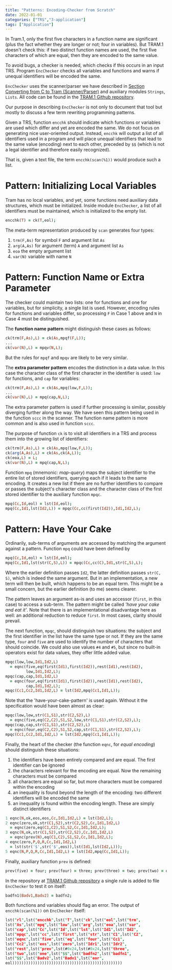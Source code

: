 ```yaml
---
title: "Patterns: Encoding-Checker from Scratch"
date: 2022-01-01
categories: ["TRS","3-application"]
tags: ["Application"]
---
```

In Tram.1, only the first five characters in a function name are significant (plus the fact whether they are longer or not; four in variables). But TRAM.1 doesn't check this: if two distinct function names are used, the first five characters of which are equal, then they are encoded to the same value.

To avoid bugs, a checker is needed, which checks if this occurs in an input TRS. Program `EncChecker` checks all variables and functions and warns if unequal identifiers will be encoded the same.

`EncChecker` uses the scanner/parser we have described in [Section Converting from C to Tram (Scanner/Parser)](/trs/convertingctotram/) and auxiliary modules `Strings`, `Lists`. All code can be found in the [TRAM.1 Github repository](https://github.com/BabelfishNL/Tram.git).

Our purpose in describing `EncChecker` is not only to document that tool but mostly to discuss a few term rewriting programming patterns.

Given a TRS, function `encchk` should indicate which functions or variables are used which differ and yet are encoded the same. We do not focus on generating nice user-oriented output. Instead, `encchk` will output a list of all identifiers used in a program and will place unequal identifiers that lead to the same value (encoding) next to each other, preceded by `$$` (which is not a legal identifier and therefore easily recognized).

That is, given a text file, the term `encchk(scan(%1))` would produce such a list.

# Pattern: Initializing Local Variables
Tram has no local variables, and yet, some functions need auxiliary data structures, which must be initialized. Inside module `EncChecker`, a list of all identifiers must be maintained, which is initialized to the empty list.

```Prolog
encchk(T) = ck(T,eol);
```

The meta-term representation produced by `scan` generates four types:

1. `trm(F,As)` for symbol `F` and argument list `As`
1. `arg(A,As)` for argument (term) `A` and argument list `As`
1. `eoa` the empty argument list
1. `var(N)` variable with name `N`

# Pattern: Function Name or Extra Parameter
The checker could maintain two lists: one for functions and one for variables, but for simplicity, a single list is used. However, encoding rules for functions and variables differ, so processing `F` in Case 1 above and `N` in Case 4 must be distinguished. 

The **function name pattern** might distinguish these cases as follows:

```Prolog {linenos=false}
ck(trm(F,As),L) = ck(As,mpqf(F,L));
...
ck(var(N),L) = mpqv(N,L);
```

But the rules for `mpqf` and `mpqv` are likely to be very similar.

The **extra parameter pattern** encodes the distinction in a data value. In this case the character class of the first character in the identifier is used: `low` for functions, and `cap` for variables:

```Prolog {linenos=false}
ck(trm(F,As),L) = ck(As,mpq(low,F,L));
...
ck(var(N),L) = mpq(cap,N,L);
```

The extra parameter pattern is used if further processing is similar, possibly diverging further along the way. We have seen this pattern being used in the function `sccc` in the scanner. The function name pattern is more common and is also used in function `sccc`.

The purpose of function `ck` is to visit all identifiers in a TRS and process them into the growing list of identifiers:

```Prolog
ck(trm(F,As),L) = ck(As,mpq(low,F,L));
ck(arg(A,As),L) = ck(As,ck(A,L));
ck(eoa,L) = L;
ck(var(N),L) = mpq(cap,N,L);
```

Function `mpq` (mnemonic: *map-query*) maps the subject identifier to the entire list of stored identifiers, querying each if it leads to the same encoding. It creates a new list if there are no further identifiers to compare or passes the subject's character class and the character class of the first stored identifier to the auxiliary function `mpqc`.

```Prolog
mpq(Cc,Id,eol) = lst(Id,eol);
mpq(Cc,Id1,lst(Id2,L)) = mpqc(Cc,cc(first(Id2)),Id1,Id2,L);
```

# Pattern: Have Your Cake
Ordinarily, sub-terms of arguments are accessed by matching the argument against a pattern. Function `mpq` could have been defined by

```Prolog
mpq(Cc,Id,eol) = lst(Id,eol);
mpq(Cc,Id1,lst(str(C,S),L)) = mpqc(Cc,cc(C),Id1,str(C,S),L);
```

Where the earlier definition passes `Id2`, the latter definition passes `str(C, S)`, which is indeed the same argument. But in an implementation, a new term will then be built, which happens to be an equal term. This might be a small concern, but the earlier definition (to me) seems clearer.

The pattern leaves an argument as-is and uses an accessor (`first`, in this case) to access a sub-term. The pattern might be called *'have your cake and eat it'*. Note that there is an implementational disadvantage here as well: an additional reduction to reduce `first`. In most cases, clarity should prevail.

The next function, `mpqc`, should distinguish two situations: the subject and the first identifier in the list have the same type or not. If they are the same type, `four` and `five` are used to identify the number of characters that should coincide. We could also use values `#4` and `#5`, but since no built-in operators exist for data values, they offer little added value.

```Prolog {linenos=false}
mpqc(low,low,Id1,Id2,L)
  = eqnc(five,eq(first(Id1),first(Id2)),rest(Id1),rest(Id2),
         low,Id1,Id2,L);
mpqc(cap,cap,Id1,Id2,L)
  = eqnc(four,eq(first(Id1),first(Id2)),rest(Id1),rest(Id2),
         cap,Id1,Id2,L);
mpqc(Cc1,Cc2,Id1,Id2,L) = lst(Id2,mpq(Cc1,Id1,L));
```

Note that the 'have-your-cake-pattern' is used again. Without it the specification would have been almost as clear:

```Prolog {linenos=false}
mpqc(low,low,str(C1,S1),str(C2,S2),L)
  = eqnc(five,eq(C2,C2),S1,S2,low,str(C1,S1),str(C2,S2),L);
mpqc(cap,cap,str(C1,S1),str(C2,S2),L)
  = eqnc(four,eq(C2,C2),S1,S2,cap,str(C1,S1),str(C2,S2),L);
mpqc(Cc1,Cc2,Id1,Id2,L) = lst(Id2,mpq(Cc1,Id1,L));
```

Finally, the heart of the checker (the function `eqnc`, for *equal encoding*) should distinguish these situations:
1. the identifiers have been entirely compared and are equal. The first identifier can be ignored
2. the characters relevant for the encoding are equal. Now the remaining characters must be compared
3. all characters are equal so far, but more characters must be compared within the encoding
4. an inequality is found beyond the length of the encoding: two different identifiers will be encoded the same
5. an inequality is found within the encoding length. These are simply distinct identifiers

```Prolog {linenos=false}
1 eqnc(N,ok,eos,eos,Cc,Id1,Id2,L) = lst(Id2,L);
2 eqnc(zero,ok,str(C1,S2),str(C2,S2),Cc,Id1,Id2,L)
  = eqnc(zero,eq(C1,C2),S1,S2,Cc,Id1,Id2,L);
3 eqnc(N,ok,str(C1,S2),str(C2,S2),Cc,Id1,Id2,L)
  = eqnc(prev(N),eq(C1,C2),S1,S2,Cc,Id1,Id2,L);
4 eqnc(zero,P,Q,R,Cc,Id1,Id2,L) 
  = lst(str('$',str('$',eos)),lst(Id1,lst(Id2,L)));
5 eqnc(N,P,Q,R,Cc,Id1,Id2,L) = lst(Id2,mpq(Cc,Id1,L));
```

Finally, auxiliary function `prev` is defined:

```Prolog
prev(five) = four; prev(four) = three; prev(three) = two; prev(two) = one; prev(one) = zero;
```

In the repository at  [TRAM.1 Github repository](https://github.com/BabelfishNL/Tram.git) a single rule is added to file `EncChecker` to test it on itself:

```Prolog
badfn1(Badv1,Badv2) = badfn2;
```
 Both functions and variables should flag an error. The output of `encchk(scan(%1))` on `EncChecker` itself:
  
```Prolog
lst("rl",lst("encchk",lst("T",lst("ck",lst("eol",lst("trm",
lst("As",lst("mpq",lst("low",lst("arg",lst("eoa",lst("var",
lst("cap",lst("Cc",lst("Id",lst("lst",lst("Id1",lst("Id2",
lst("mpqc",lst("cc",lst("first",lst("str",lst("C1",lst("C2",
lst("eqnc",lst("five",lst("eq",lst("four",lst("Cc1",
lst("Cc2",lst("eos",lst("zero",lst("Idr1",lst("Idr2",
lst("rest",lst("prev",lst(#0x24,lst(#0x24,lst("three",
lst("two",lst("one",lst("$$",lst("badfn2",lst("badfn1",
lst("$$",lst("Badv2",lst("Badv1",lst("eor",
eol))))))))))))))))))))))))))))))))))))))))))))))))
```



